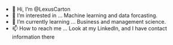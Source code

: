 - 👋 Hi, I’m @LexusCarton
- 👀 I’m interested in ... Machine learning and data forcasting. 
- 🌱 I’m currently learning ... Business and management science. 
- 📫 How to reach me ... Look at my LinkedIn, and I have contact information there

<!---
LexusCarton/LexusCarton is a ✨ special ✨ repository because its `README.md` (this file) appears on your GitHub profile.
You can click the Preview link to take a look at your changes.
--->
